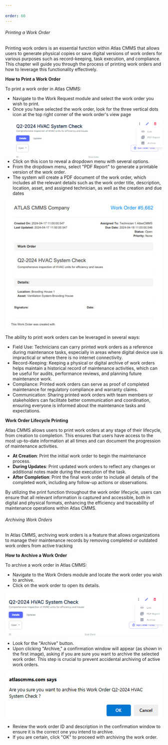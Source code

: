 ```yaml
---

order: 60
---
```


###### Printing a Work Order

Printing work orders is an essential function within Atlas CMMS that allows users to generate physical copies or save digital versions of work orders for various purposes such as record\-keeping, task execution, and compliance. This chapter will guide you through the process of printing work orders and how to leverage this functionality effectively.

__How to Print a Work Order__

To print a work order in Atlas CMMS:

- Navigate to the Work Request module and select the work order you wish to print.
- Once you have selected the work order, look for the three vertical dots icon at the top right corner of the work order's view page ![](../../../static/img/rev6/image130.png)
- Click on this icon to reveal a dropdown menu with several options.
- From the dropdown menu, select "PDF Report" to generate a printable version of the work order.
- The system will create a PDF document of the work order, which includes all the relevant details such as the work order title, description, location, asset, and assigned technician, as well as the creation and due dates 

![](../../../static/img/rev6/image131.png)

The ability to print work orders can be leveraged in several ways:

- Field Use: Technicians can carry printed work orders as a reference during maintenance tasks, especially in areas where digital device use is impractical or where there is no internet connectivity.
- Record\-Keeping: Keeping a physical or digital archive of work orders helps maintain a historical record of maintenance activities, which can be useful for audits, performance reviews, and planning future maintenance work.
- Compliance: Printed work orders can serve as proof of completed maintenance for regulatory compliance and warranty claims.
- Communication: Sharing printed work orders with team members or stakeholders can facilitate better communication and coordination, ensuring everyone is informed about the maintenance tasks and expectations.

__Work Order Lifecycle Printing__

Atlas CMMS allows users to print work orders at any stage of their lifecycle, from creation to completion. This ensures that users have access to the most up\-to\-date information at all times and can document the progression of maintenance activities.

- __At Creation__: Print the initial work order to begin the maintenance process.
- __During Updates__: Print updated work orders to reflect any changes or additional notes made during the execution of the task.
- __After Completion__: Print the final work order to include all details of the completed work, including any follow\-up actions or observations.

By utilizing the print function throughout the work order lifecycle, users can ensure that all relevant information is captured and accessible, both in digital and physical formats, enhancing the efficiency and traceability of maintenance operations within Atlas CMMS.

###### Archiving Work Orders

In Atlas CMMS, archiving work orders is a feature that allows organizations to manage their maintenance records by removing completed or outdated work orders from active tracking

__How to Archive a Work Order__

To archive a work order in Atlas CMMS:

- Navigate to the Work Orders module and locate the work order you wish to archive.
- Click on the work order to open its details.

![](../../../static/img/rev6/image132.png)

- Look for the "Archive" button.
- Upon clicking "Archive," a confirmation window will appear \(as shown in the first image\), asking if you are sure you want to archive the selected work order. This step is crucial to prevent accidental archiving of active work orders.

![](../../../static/img/rev6/image133.png)

- Review the work order ID and description in the confirmation window to ensure it is the correct one you intend to archive.
- If you are certain, click "OK" to proceed with archiving the work order.